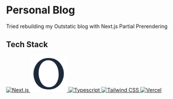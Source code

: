 # Personal Blog

Tried rebuilding my Outstatic blog with Next.js Partial Prerendering

## Tech Stack

<div>
	<a href="https://nextjs.org/" >
		<img alt="Next.js" title="Next.js" src="https://ui-lib.com/blog/wp-content/uploads/2021/12/nextjs-boilerplate-logo.png" width=100 height=100>
	</a>
  <a href="https://www.outstatic.com/" >
    <img alt="Outstatic" title="Outstatic" src="https://github.com/avitorio/outstatic/blob/3b2eb5db1770b75b640a37cbafdaf4a3eeac5e16/apps/docs/public/favicon/android-chrome-512x512.png?raw=true" width=100 height=100>
  </a>
	<a href="https://www.typescriptlang.org/" >
		<img alt="Typescript" title="Typescript" src="https://cdn-icons-png.flaticon.com/512/5968/5968381.png" width=100 height=100>
	</a>
	<a href="https://tailwindcss.com/" >
		<img alt="Tailwind CSS" title="Tailwind CSS" src="https://upload.wikimedia.org/wikipedia/commons/thumb/d/d5/Tailwind_CSS_Logo.svg/1200px-Tailwind_CSS_Logo.svg.png" width=100 height=100>
	</a>
  <a href="https://www.vercel.com/" >
    <img alt="Vercel" title="Vercel" src="https://icon.icepanel.io/Technology/svg/Vercel.svg" width=100 height=100>
  </a>
</div>

